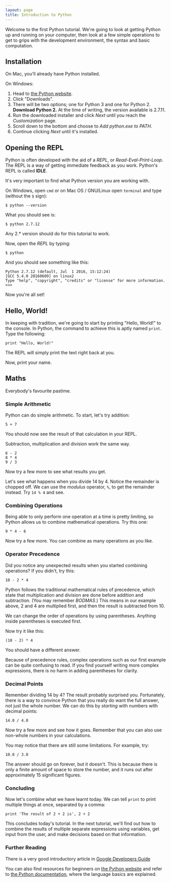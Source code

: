 ```yaml
---
layout: page
title: Introduction to Python
---
```


Welcome to the first Python tutorial. We're going to look at getting Python up and running on your computer, then look at a few simple operations to get to grips with the development environment, the syntax and basic computation.

## Installation

On Mac, you'll already have Python installed.

On Windows:

1. Head to [the Python website](https://www.python.org/).
2. Click "Downloads".
3. There will be two options; one for Python 3 and one for Python 2. **Download Python 2.** At the time of writing, the version available is 2.7.11.
4. Run the downloaded installer and click *Next* until you reach the *Customization* page.
5. Scroll down to the bottom and choose to *Add python.exe to PATH*.
6. Continue clicking *Next* until it's installed.

## Opening the REPL

Python is often developed with the aid of a *REPL*, or *Read-Eval-Print-Loop*.
The REPL is a way of getting immediate feedback as you work. Python's REPL is called **IDLE**.

It's very important to find what Python version you are working with.

On Windows, open `cmd` or on Mac OS / GNU/Linux open `terminal` and type (without the `$` sign):

    $ python --version

What you should see is:

    $ python 2.7.12

Any 2.* version should do for this tutorial to work.

Now, open the *REPL* by typing:

    $ python

And you should see something like this:

    Python 2.7.12 (default, Jul  1 2016, 15:12:24)
    [GCC 5.4.0 20160609] on linux2
    Type "help", "copyright", "credits" or "license" for more information.
    >>>

Now you're all set!

## Hello, World!

In keeping with tradition, we're going to start by printing "Hello, World!" to the console. In Python, the command to achieve this is aptly named `print`. Type the following:

    print "Hello, World!"

The REPL will simply print the text right back at you.

Now, print your name.

## Maths

Everybody's favourite pastime.

### Simple Arithmetic

Python can do simple arithmetic. To start, let's try addition:

    5 + 7

You should now see the result of that calculation in your REPL.

Subtraction, multiplication and division work the same way.

    6 - 2
    8 * 4
    9 / 3

Now try a few more to see what results you get.

Let's see what happens when you divide 14 by 4. Notice the remainder is chopped off. We can use the *modulus* operator, `%`, to get the remainder instead. Try `14 % 4` and see.

### Combining Operations

Being able to only perform one operation at a time is pretty limiting, so Python allows us to combine mathematical operations. Try this one:

    9 * 4 - 6

Now try a few more. You can combine as many operations as you like.

### Operator Precedence

Did you notice any unexpected results when you started combining operations? If you didn't, try this:

    10 - 2 * 4

Python follows the traditional mathematical rules of precedence, which state that multiplication and division are done before addition and subtraction. (You may remember *BODMAS*.) This means in our example above, 2 and 4 are multiplied first, and then the result is subtracted from 10.

We can change the order of operations by using parentheses. Anything inside parentheses is executed first.

Now try it like this:

    (10 - 2) * 4

You should have a different answer.

Because of precedence rules, complex operations such as our first example can be quite confusing to read. If you find yourself writing more complex expressions, there is no harm in adding parentheses for clarity.

### Decimal Points

Remember dividing 14 by 4? The result probably surprised you. Fortunately, there is a way to convince Python that you really do want the full answer, not just the whole number. We can do this by *starting* with numbers with decimal points:

    14.0 / 4.0

Now try a few more and see how it goes. Remember that you can also use non-whole numbers in your calculations.

You may notice that there are still some limitations. For example, try:

    10.0 / 3.0

The answer should go on forever, but it doesn't. This is because there is only a finite amount of space to store the number, and it runs out after approximately 15 significant figures.

### Concluding

Now let's combine what we have learnt today. We can tell `print` to print multiple things at once, separated by a comma:

    print 'The result of 2 + 2 is', 2 + 2

This concludes today's tutorial. In the next tutorial, we'll find out how to combine the results of multiple separate expressions using variables, get input from the user, and make decisions based on that information.

### Further Reading

There is a very good introductory article in [Google Developers Guide](https://developers.google.com/edu/python/introduction)

You can also find resources for beginners on [the Python website](https://www.python.org/about/gettingstarted/) and refer to [the Python documentation](https://docs.python.org/2/tutorial/introduction.html), where the language basics are explained.
